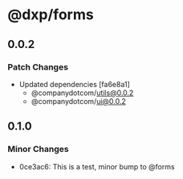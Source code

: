 # @dxp/forms

## 0.0.2

### Patch Changes

- Updated dependencies [fa6e8a1]
  - @companydotcom/utils@0.0.2
  - @companydotcom/ui@0.0.2

## 0.1.0

### Minor Changes

- 0ce3ac6: This is a test, minor bump to @forms
